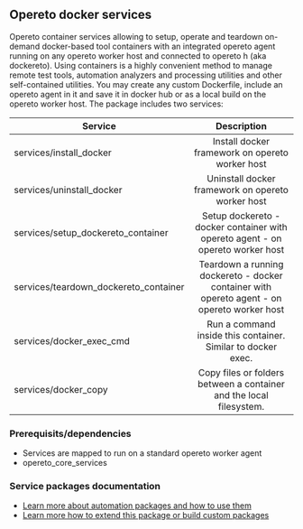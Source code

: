## Opereto docker services

Opereto container services allowing to setup, operate and teardown on-demand docker-based tool containers with an integrated opereto agent running on any opereto worker host and connected to opereto h (aka dockereto). Using containers is a highly convenient method to manage remote test tools, automation analyzers and processing utilities and other self-contained utilities. You may create any custom Dockerfile, include an opereto agent in it and save it in docker hub or as a local build on the opereto worker host.
The package includes two services:

| Service                               | Description                                                                                       |
| --------------------------------------|:-------------------------------------------------------------------------------------------------:| 
| services/install_docker        | Install docker framework on opereto worker host                                                   | 
| services/uninstall_docker      | Uninstall docker framework on opereto worker host                                                 | 
| services/setup_dockereto_container    | Setup dockereto - docker container with opereto agent - on opereto worker host                    | 
| services/teardown_dockereto_container | Teardown a running dockereto - docker container with opereto agent - on opereto worker host       | 
| services/docker_exec_cmd              | Run a command inside this container. Similar to docker exec.                                      | 
| services/docker_copy                  | Copy files or folders between a container and the local filesystem.                               | 


### Prerequisits/dependencies
* Services are mapped to run on a standard opereto worker agent
* opereto_core_services
        
        
### Service packages documentation
* [Learn more about automation packages and how to use them](http://help.opereto.com/support/solutions/articles/9000152583-an-overview-of-service-packages)
* [Learn more how to extend this package or build custom packages](http://help.opereto.com/support/solutions/articles/9000152584-build-and-maintain-custom-packages)

